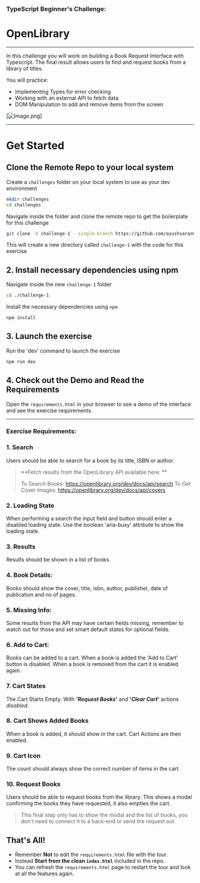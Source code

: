 ### TypeScript Beginner's Challenge:

# OpenLibrary

---

In this challenge you will work on building a Book Request Interface with Typescript. The final result allows users to find and request books from a library of titles.

You will practice:

- Implementing Types for error checking
- Working with an external API to fetch data
- DOM Manipulation to add and remove items from the screen


[![image.png](https://i.postimg.cc/0yMhKg8P/image.png)]

---

# Get Started

## Clone the Remote Repo to your local system

Create a `challenges` folder on your local system to use as your dev environment

```bash
mkdir challenges
cd challenges
```

Navigate inside the folder and clone the remote repo to get the boilerplate for this challenge

```bash
git clone -b challenge-1 --single-branch https://github.com/ayushsaranGithuB/typescript-challenges.git ./challenge-1
```

This will create a new directory called `challenge-1` with the code for this exercise

## 2. Install necessary dependencies using npm

Navigate inside the new `challenge-1` folder

```bash
cd ./challenge-1
```

Install the necessary dependencies using `npm`

```bash
npm install
```

## 3. Launch the exercise

Run the 'dev' command to launch the exercise

```bash
npm run dev
```

## 4. Check out the Demo and Read the Requirements

Open the `requirements.html` in your browser to see a demo of the interface and see the exercise requirements.

---

### Exercise Requirements:

### 1. Search

Users should be able to search for a book by its title, ISBN or author.

> **Fetch results from the OpenLibrary API available here: **
>
> To Search Books: https://openlibrary.org/dev/docs/api/search To Get Cover Images: https://openlibrary.org/dev/docs/api/covers

### 2. Loading State

When performing a search the input field and button should enter a disabled loading state. Use the boolean 'aria-busy' attribute to show the loading state.

### 3. Results

Results should be shown in a list of books.

### 4. Book Details:

Books should show the cover, title, isbn, author, publisher, date of publication and no of pages.

### 5. Missing Info:

Some results from the API may have certain fields missing, remember to watch out for those and set smart default states for optional fields.

### 6. Add to Cart:

Books can be added to a cart. When a book is added the 'Add to Cart' button is disabled. When a book is removed from the cart it is enabled again.

### 7. Cart States

The Cart Starts Empty. With **'_Request Books_'** and **'_Clear Cart_'** actions _disabled_.

### 8. Cart Shows Added Books

When a book is added, it should show in the cart. Cart Actions are then enabled.

### 9. Cart Icon

The count should always show the correct number of items in the cart.

### 10. Request Books

Users should be able to request books from the library. This shows a modal confirming the books they have requested, it also empties the cart.

> This final step only has to show the modal and the list of books, you don't need to connect it to a back-end or send the request out.

## **That's All!**

- Remember **Not** to edit the `requirements.html` file with the tour.
- Instead **Start from the clean `index.html`** included in the repo.
- You can refresh the `requirements.html` page to restart the tour and look at all the features again.
